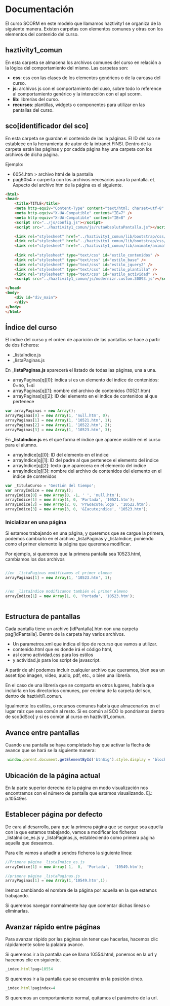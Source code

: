 # Documentación
El curso SCORM en este modelo que llamamos haztivity1 se organiza de la siguiente manera. Existen carpetas con elementos comunes y otras con los elementos del contenido del curso.

## haztivity1_comun
En esta carpeta se almacena los archivos comunes del curso en relación a la lógica del comportamiento del mismo.
Las carpetas son:

- **css**: css con las clases de los elementos genéricos o de la carcasa del curso.
- **js**: archivos js con el comportamiento del cuso, sobre todo lo reference al comportamiento genérico y la interacción con el api scorm.
- **lib**: librerías del curso.
- **recursos**: plantillas, widgets o componentes para utilizar en las pantallas del curso.

## sco[identificador del sco]
En esta carpeta se guardan el contenido de las la páginas. El ID del sco se establece en la herramienta de autor de la intranet FINSI.
Dentro de la carpeta están las páginas y por cadda página hay una carpeta con los archivos de dicha página.

Ejemplo:
- 6054.htm > archivo html de la pantalla
- pag6054 > carperta con los archivos necesarios para la pantalla. eL Aspecto del archivo htm de la página es el siguiente.

```html
<html>
<head>
    <title>TITLE</title>
    <meta http-equiv="Content-Type" content="text/html; charset=utf-8" />
    <meta http-equiv="X-UA-Compatible" content="IE=7" />
    <meta http-equiv="X-UA-Compatible" content="IE=8" />
    <script src="../js/config.js"></script>
    <script src="../haztivity1_comun/js/rutaAbsolutaPantalla.js"></script>

    <link rel="stylesheet" href="../haztivity1_comun/lib/bootstrap/css/bootstrap.min.css">
    <link rel="stylesheet" href="../haztivity1_comun/lib/bootstrap/css/bootstrap-theme.min.css">
    <link rel="stylesheet" href="../haztivity1_comun/lib/animate/animate.css">
  
    <link rel="stylesheet" type="text/css" id="estilo_contenidos" />
    <link rel="stylesheet" type="text/css" id="estilo_base" />
    <link rel="stylesheet" type="text/css" id="estilo_jquery2" />
    <link rel="stylesheet" type="text/css" id="estilo_plantilla" />
    <link rel="stylesheet" type="text/css" id="estilo_actividad" />
    <script src="../haztivity1_comun/js/modernizr.custom.30893.js"></script>

</head>
<body>
    <div id="div_main">
    </div>
</body>
</html>
```

 
## Índice del curso
El índice del curso y el orden de aparición de las pantallas se hace a partir de dos ficheros:
- _listaIndice.js
- _listaPaginas.js

En **_listaPaginas.js** aparecerá el listado de todas las páginas, una a una.

- arrayPaginas[q][0]: indica si es un elemento del indice de contenidos: 0=no, 1=si
- arrayPaginas[q][1]: nombre del archivo de contenidos (10521.htm)
- arrayPaginas[q][2]: ID del elemento en el indice de contenidos al que pertenece


```javascript
var arrayPaginas = new Array();
arrayPaginas[0] = new Array(1, 'null.htm', 0);
arrayPaginas[1] = new Array(1, '10521.htm', 1);
arrayPaginas[2] = new Array(1, '10522.htm', 2);
arrayPaginas[3] = new Array(1, '10523.htm', 3);
```

En **_listaIndice.js** es el que forma el índice que aparece visible en el curso para el alumno.

- arrayIndice[q][0]: ID del elemento en el indice
- arrayIndice[q][1]: ID del padre al que pertenece el elemento del indice
- arrayIndice[q][2]: texto que aparecera en el elemento del indice
- arrayIndice[q][3]: nombre del archivo de contenidos del elemento en el indice de contenidos


```javascript
var _tituloCurso = 'Gestión del tiempo';
var arrayIndice = new Array();
arrayIndice[0] = new Array(0, -1, ' ', 'null.htm');
arrayIndice[1] = new Array(1, 0, 'Portada', '10521.htm');
arrayIndice[2] = new Array(2, 0, 'Pr&oacute;logo', '10522.htm');
arrayIndice[3] = new Array(3, 0, '&Iacute;ndice', '10523.htm');
```

### Inicializar en una página
Si estamos trabajando en una página, y queremos que se cargue la primera, podemos cambiarlo en el archivo _listaPaginas y _listaIndice, poniendo como el primer elemento la página que queremos modificar.

Por ejemplo, si queremos que la primera pantalla sea 10523.html, cambiamos los dos archivos

```javascript

//en _listaPaginas modificamos el primer elmeno 
arrayPaginas[1] = new Array(1, '10523.htm', 1);


//en _listaIndice modificamos también el primer elmeno 
arrayIndice[1] = new Array(1, 0, 'Portada', '10523.htm');
 
```


## Estructura de pantallas
Cada pantalla tiene un archivo [idPantalla].htm con una carpeta pag[idPantalla]. Dentro de la carpeta hay varios archivos. 

- Un parametros.xml que indica el tipo de recurso que vamos a utilizar.
- contenido.html que es donde irá el código html, 
- así como actividad.css para los estilos 
- y actividad.js para los script de javascript. 

A partir de ahí podemos incluir cualquier archivo que queramos, bien sea un asset tipo imagen, vídeo, audio, pdf, etc., o bien una librería.

En el caso de una librería que se comparta en otros lugares, habría que incluirla en los directorios comunes, por encima de la carpeta del sco, dentro de haztiviti1_comun.

Igualmente los estilos, o recursos comunes habría que almacenarlos en el lugar raiz que sea común al resto. Si es común al SCO lo pondríamos dentro de sco[idSco] y si es común al curso en haztiviti1_comun.

## Avance entre pantallas
Cuando una pantalla se haya completado hay que activar la flecha de avance que se hará se la siguiente manera:
```javascript
 window.parent.document.getElementById('btnSig').style.display = 'block';
```

## Ubicación de la página actual
En la parte superior derecha de la página en modo visualización nos encontramos con el número de pantalla que estamos visualizando. Ej.: p.10549es
## Establecer página por defecto
De cara al desarrollo, para que la primera página que se cargue sea aquella con la que estamos trabajando, vamos a modificar los ficheros _listaIndice_es.js y _listaPaginas.js, estableciendo como primera página aquella que deseamos.

Para ello vamos a añadir a sendos ficheros la siguiente línea:
```javascript
//Primera página _listaIndice_es.js
arrayIndice[1] = new Array(	1, 	0, 	'Portada', 	'10549.htm');

//primera página _listaPaginas.js
arrayPaginas[1] = new Array(1,'10549.htm',1);
```
Iremos cambiando el nombre de la página por aquella en la que estamos trabajando.

Si queremos navegar normalmente hay que comentar dichas líneas o eliminarlas.

## Avanzar rápido entre páginas
Para avanzar rápido por las páginas sin tener que hacerlas, hacemos clic rápidamente sobre la palabra avance.

Si queremos ir a la pantalla que se llama 10554.html, ponemos en la url y hacemos clic en siguiente.
```javascript
_index.html?pag=10554
```

Si queremos ir a la pantalla que se encuentra en la posición cinco.
```javascript
_index.html?pagindex=4
```
Si queremos un comportamiento normal, quitamos el parámetro de la url.
